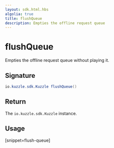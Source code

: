 ```yaml
---
layout: sdk.html.hbs
algolia: true
title: flushQueue
description: Empties the offline request queue
---
```


# flushQueue

Empties the offline request queue without playing it.

## Signature

```java
io.kuzzle.sdk.Kuzzle flushQueue()
```

## Return

The `io.kuzzle.sdk.Kuzzle` instance.

## Usage

[snippet=flush-queue]
